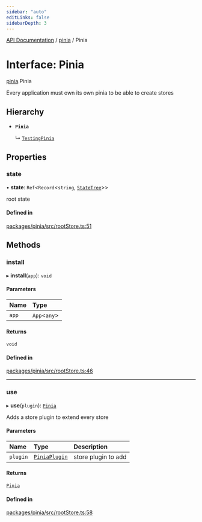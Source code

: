 ```yaml
---
sidebar: "auto"
editLinks: false
sidebarDepth: 3
---
```


[API Documentation](../index.md) / [pinia](../modules/pinia.md) / Pinia

# Interface: Pinia

[pinia](../modules/pinia.md).Pinia

Every application must own its own pinia to be able to create stores

## Hierarchy

- **`Pinia`**

  ↳ [`TestingPinia`](pinia_testing.TestingPinia.md)

## Properties

### state

• **state**: `Ref`<`Record`<`string`, [`StateTree`](../modules/pinia.md#statetree)\>\>

root state

#### Defined in

[packages/pinia/src/rootStore.ts:51](https://github.com/vuejs/pinia/blob/2b998ee/packages/pinia/src/rootStore.ts#L51)

## Methods

### install

▸ **install**(`app`): `void`

#### Parameters

| Name | Type |
| :------ | :------ |
| `app` | `App`<`any`\> |

#### Returns

`void`

#### Defined in

[packages/pinia/src/rootStore.ts:46](https://github.com/vuejs/pinia/blob/2b998ee/packages/pinia/src/rootStore.ts#L46)

___

### use

▸ **use**(`plugin`): [`Pinia`](pinia.Pinia.md)

Adds a store plugin to extend every store

#### Parameters

| Name | Type | Description |
| :------ | :------ | :------ |
| `plugin` | [`PiniaPlugin`](pinia.PiniaPlugin.md) | store plugin to add |

#### Returns

[`Pinia`](pinia.Pinia.md)

#### Defined in

[packages/pinia/src/rootStore.ts:58](https://github.com/vuejs/pinia/blob/2b998ee/packages/pinia/src/rootStore.ts#L58)
